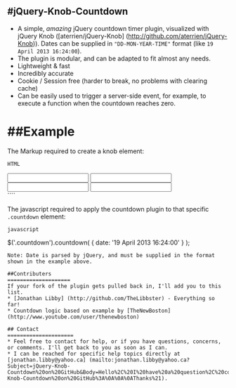 #jQuery-Knob-Countdown
---
* A simple, *amazing* jQuery countdown timer plugin, visualized with jQuery Knob ([aterrien/jQuery-Knob] (http://github.com/aterrien/jQuery-Knob)). Dates can be supplied in `"DD-MON-YEAR-TIME"` format (like `19 April 2013 16:24:00`).
* The plugin is modular, and can be adapted to fit almost any needs.
* Lightweight & fast
* Incredibly accurate
* Cookie / Session free (harder to break, no problems with clearing cache)
* Can be easily used to trigger a server-side event, for example, to execute a function when the countdown reaches zero.

##Example
=====================

The Markup required to create a knob element:

```HTML```
  <section class="countdown">
  <input class="knob" id="days" data-min="0" data-max="365">
  <input class="knob" id="hours" data-min="0" data-max="24">
  <input class="knob" id="mins" data-min="0" data-max="60">
  <input class="knob" id="secs" data-min="0" data-max="60">
  </section>
````

The javascript required to apply the countdown plugin to that specific `.countdown` element:

```javascript```

$('.countdown').countdown( { date: '19 April 2013 16:24:00' } );

````
Note: Date is parsed by jQuery, and must be supplied in the format shown in the example above.

##Contributers
====================
If your fork of the plugin gets pulled back in, I'll add you to this list.
* [Jonathan Libby] (http://github.com/TheLibbster) - Everything so far!
* Countdown logic based on example by [TheNewBoston] (http://www.youtube.com/user/thenewboston)

## Contact
=====================
* Feel free to contact for help, or if you have questions, concerns, or comments. I'll get back to you as soon as I can.
* I can be reached for specific help topics directly at [jonathan.libby@yahoo.ca] (mailto:jonathan.libby@yahoo.ca?Subject=jQuery-Knob-Countdown%20on%20GitHub&Body=Hello%2C%20I%20have%20a%20question%2C%20comment%2C%20or%20concern%20about%20jQuery-Knob-Countdown%20on%20GitHub%3A%0A%0A%0AThanks%21).
